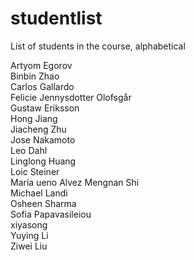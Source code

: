 # studentlist
List of students in the course, alphabetical

Artyom Egorov <br > 
Binbin Zhao <br >
Carlos Gallardo <br >
Felicie Jennysdotter Olofsgår<br >
Gustaw Eriksson <br >
Hong Jiang <br >
Jiacheng Zhu <br >
Jose Nakamoto <br >
Leo Dahl <br >
Linglong Huang <br >
Loic Steiner <br >
María ueno Alvez
Mengnan Shi <br >
Michael Landi <br >
Osheen Sharma <br >
Sofia Papavasileiou <br >
xiyasong <br >
Yuying Li <br >
Ziwei Liu
